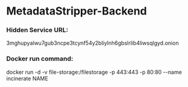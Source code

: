 # MetadataStripper-Backend

### Hidden Service URL:
3mghupyalwu7gub3ncpe3tcynf54y2bliylnh6gbslrlib4liwsqlgyd.onion


### Docker run command:
docker run -d -v file-storage:/filestorage -p 443:443 -p 80:80 --name incinerate NAME